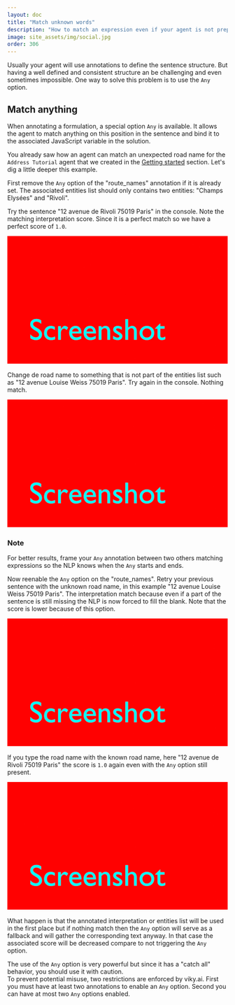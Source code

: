 ```yaml
---
layout: doc
title: "Match unknown words"
description: "How to match an expression even if your agent is not prepared for it."
image: site_assets/img/social.jpg
order: 306
---
```


Usually your agent will use annotations to define the sentence structure. But having a well defined and consistent structure an be challenging and even sometimes impossible. One way to solve this problem is to use the `Any` option.

## Match anything

When annotating a formulation, a special option `Any` is available. It allows the agent to match anything on this position in the sentence and bind it to the associated JavaScript variable in the solution.

You already saw how an agent can match an unexpected road name for the `Address Tutorial` agent that we created in the [Getting started](/doc/tutorials/getting-started-part-3/#route-name) section. Let's dig a little deeper this example.

First remove the `Any` option of the "route_names" annotation if it is already set. The associated entities list should only contains two entities: "Champs Elysées" and  "Rivoli".

Try the sentence "12 avenue de Rivoli 75019 Paris" in the console. Note the matching interpretation score. Since it is a perfect match so we have a perfect score of `1.0`.

![Console perfect match](../../screenshot-placeholder.gif "Perfect match on an expected sentence")

Change de road name to something that is not part of the entities list such as "12 avenue Louise Weiss 75019 Paris". Try again in the console. Nothing match.

![Console nothing match](../../screenshot-placeholder.gif "Nothing match because of unexpected road name")

<aside class="note">
  <h3>Note</h3>
  <p>
    For better results, frame your <code>Any</code> annotation between two others matching expressions so the NLP knows when the <code>Any</code> starts and ends. 
  </p>
</aside>

Now reenable the `Any` option on the "route_names". Retry your previous sentence with the unknown road name, in this example "12 avenue Louise Weiss 75019 Paris".
The interpretation match because even if a part of the sentence is still missing the NLP is now forced to fill the blank. Note that the score is lower because of this option.

![Console any match](../../screenshot-placeholder.gif "One match thanks to the 'any' option despite unexpected road name")

If you type the road name with the known road name, here "12 avenue de Rivoli 75019 Paris" the score is `1.0` again even with the `Any` option still present.

![Console any perfect match](../../screenshot-placeholder.gif "Perfect match on expected road name even with the 'any' option")

What happen is that the annotated interpretation or entities list will be used in the first place but if nothing match then the `Any` option will serve as a fallback and will gather the corresponding text anyway. In that case the associated score will be decreased compare to not triggering the `Any` option.

<aside class="warning">
  <p>
    The use of the <code>Any</code> option is very powerful but since it has a "catch all" behavior, you should use it with caution.<br/>
    To prevent potential misuse, two restrictions are enforced by viky.ai. First you must have at least two annotations to enable an <code>Any</code> option. Second you can have at most two <code>Any</code> options enabled.
  </p>
</aside>
